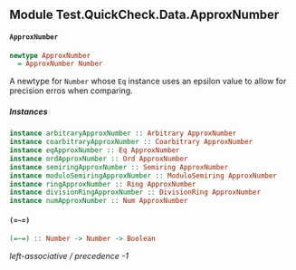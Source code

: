 ## Module Test.QuickCheck.Data.ApproxNumber

#### `ApproxNumber`

``` purescript
newtype ApproxNumber
  = ApproxNumber Number
```

A newtype for `Number` whose `Eq` instance uses an epsilon value to allow
for precision erros when comparing.

##### Instances
``` purescript
instance arbitraryApproxNumber :: Arbitrary ApproxNumber
instance coarbitraryApproxNumber :: Coarbitrary ApproxNumber
instance eqApproxNumber :: Eq ApproxNumber
instance ordApproxNumber :: Ord ApproxNumber
instance semiringApproxNumber :: Semiring ApproxNumber
instance moduloSemiringApproxNumber :: ModuloSemiring ApproxNumber
instance ringApproxNumber :: Ring ApproxNumber
instance divisionRingApproxNumber :: DivisionRing ApproxNumber
instance numApproxNumber :: Num ApproxNumber
```

#### `(=~=)`

``` purescript
(=~=) :: Number -> Number -> Boolean
```

_left-associative / precedence -1_


